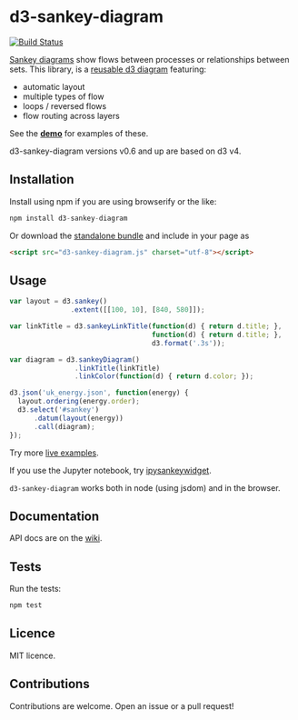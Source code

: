 # d3-sankey-diagram

[![Build Status](https://travis-ci.org/ricklupton/d3-sankey-diagram.svg?branch=master)](https://travis-ci.org/ricklupton/d3-sankey-diagram)

[Sankey diagrams](https://en.wikipedia.org/wiki/Sankey_diagram) show flows between processes or relationships between sets. This library, is a [reusable d3 diagram](https://bost.ocks.org/mike/chart/) featuring:
- automatic layout
- multiple types of flow
- loops / reversed flows
- flow routing across layers

See the **[demo](https://ricklupton.github.io/d3-sankey-diagram)** for examples of these.

d3-sankey-diagram versions v0.6 and up are based on d3 v4.

## Installation

Install using npm if you are using browserify or the like:
```js
npm install d3-sankey-diagram
```

Or download the [standalone bundle](https://github.com/ricklupton/d3-sankey-diagram/releases/latest) and include in your page as
```html
<script src="d3-sankey-diagram.js" charset="utf-8"></script>
```

## Usage

```js
var layout = d3.sankey()
               .extent([[100, 10], [840, 580]]);

var linkTitle = d3.sankeyLinkTitle(function(d) { return d.title; },
                                   function(d) { return d.title; },
                                   d3.format('.3s'));

var diagram = d3.sankeyDiagram()
                .linkTitle(linkTitle)
                .linkColor(function(d) { return d.color; });

d3.json('uk_energy.json', function(energy) {
  layout.ordering(energy.order);
  d3.select('#sankey')
      .datum(layout(energy))
      .call(diagram);
});
```

Try more [live examples](https://ricklupton.github.io/d3-sankey-diagram).

If you use the Jupyter notebook, try
[ipysankeywidget](https://github.com/ricklupton/ipysankeywidget).

`d3-sankey-diagram` works both in node (using jsdom) and in the browser.

## Documentation

API docs are on the [wiki](https://github.com/ricklupton/d3-sankey-diagram/wiki).

## Tests

Run the tests:
```js
npm test
```

## Licence

MIT licence.

## Contributions

Contributions are welcome. Open an issue or a pull request!
